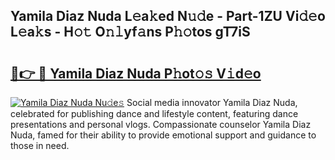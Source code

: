 ## Yamila Diaz Nuda L𝚎a𝚔ed N𝚞𝚍e - Part-1ZU Vi𝚍𝚎o L𝚎a𝚔s - H𝚘𝚝 O𝚗𝚕yf𝚊ns P𝚑𝚘tos gT7iS

# <h2><a href="http://kfcg480.oniu.top/?m=Yamila+Diaz+Nuda">🔗👉 🔴 Yamila Diaz Nuda P𝚑ot𝚘𝚜 V𝚒d𝚎o</a></h2>

[![Yamila Diaz Nuda Nu𝚍e𝚜](https://i.imgur.com/0qMVB7G.gif)](http://kfcg480.oniu.top/?m=Yamila+Diaz+Nuda)
Social media innovator Yamila Diaz Nuda, celebrated for publishing dance and lifestyle content, featuring dance presentations and personal vlogs. Compassionate counselor Yamila Diaz Nuda, famed for their ability to provide emotional support and guidance to those in need.  
